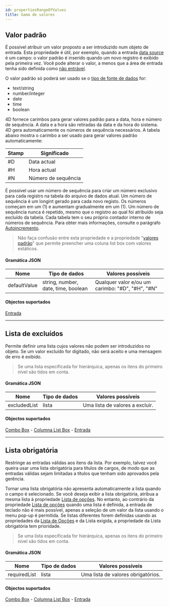 ```yaml
---
id: propertiesRangeOfValues
title: Gama de valores
---
```


## Valor padrão

É possível atribuir um valor proposto a ser introduzido num objeto de entrada. Esta propriedade é útil, por exemplo, quando a entrada [data source](properties_Object.md#variable-or-expression) é um campo: o valor padrão é inserido quando um novo registro é exibido pela primeira vez. Você pode alterar o valor, a menos que a área de entrada tenha sido definida como [não entrável](properties_Entry.md#enterable).

O valor padrão só poderá ser usado se o [tipo de fonte de dados](properties_Object.md#expression-type) for:

- text/string
- number/integer
- date
- time
- boolean

4D fornece carimbos para gerar valores padrão para a data, hora e número de sequência. A data e a hora são retiradas da data e da hora do sistema. 4D gera automaticamente os números de sequência necessários. A tabela abaixo mostra o carimbo a ser usado para gerar valores padrão automaticamente:

| Stamp | Significado         |
| ----- | ------------------- |
| #D    | Data actual         |
| #H    | Hora actual         |
| #N    | Número de sequência |

É possível usar um número de sequência para criar um número exclusivo para cada registro na tabela do arquivo de dados atual. Um número de sequência é um longint gerado para cada novo registo. Os números começam em um (1) e aumentam gradualmente em um (1). Um número de sequência nunca é repetido, mesmo que o registro ao qual foi atribuído seja excluído da tabela. Cada tabela tem o seu próprio contador interno de números de sequência. Para obter mais informações, consulte o parágrafo [Autoincremento](https://doc.4d.com/4Dv20/4D/20.2/Field-properties.300-6750280.en.html#976029).

> Não faça confusão entre esta propriedade e a propriedade "[valores padrão](properties_DataSource.md#default-list-of-values)" que permite preencher uma coluna list box com valores estáticos.

#### Gramática JSON

| Nome         | Tipo de dados                       | Valores possíveis                                                |
| ------------ | ----------------------------------- | ---------------------------------------------------------------- |
| defaultValue | string, number, date, time, boolean | Qualquer valor e/ou um carimbo: "#D", "#H", "#N" |

#### Objectos suportados

[Entrada](input_overview.md)

---

## Lista de excluídos

Permite definir uma lista cujos valores não podem ser introduzidos no objeto. Se um valor excluído for digitado, não será aceito e uma mensagem de erro é exibido.

> Se uma lista especificada for hierárquica, apenas os itens do primeiro nível são tidos em conta.

#### Gramática JSON

| Nome         | Tipo de dados | Valores possíveis                               |
| ------------ | ------------- | ----------------------------------------------- |
| excludedList | lista         | Uma lista de valores a excluir. |

#### Objectos suportados

[Combo Box](comboBox_overview.md) - [Columna List Box](listbox_overview.md#list-box-columns) - [Entrada](input_overview.md)

---

## Lista obrigatória

Restringe as entradas válidas aos itens da lista. Por exemplo, talvez você queira usar uma lista obrigatória para títulos de cargos, de modo que as entradas válidas sejam limitadas a títulos que tenham sido aprovados pela gerência.

Tornar uma lista obrigatória não apresenta automaticamente a lista quando o campo é selecionado. Se você deseja exibir a lista obrigatória, atribua a mesma lista à propriedade [Lista de opções](properties_DataSource.md#choice-list).
No entanto, ao contrário da propriedade [Lista de opções](properties_DataSource.md#choice-list) quando uma lista é definida, a entrada de teclado não é mais possível, apenas a seleção de um valor da lista usando o menu pop-up é permitida. Se listas diferentes forem definidas usando as propriedades da [Lista de Opções](properties_DataSource.md#choice-list) e da Lista exigida, a propriedade da Lista obrigatória tem prioridade.

> Se uma lista especificada for hierárquica, apenas os itens do primeiro nível são tidos em conta.

#### Gramática JSON

| Nome         | Tipo de dados | Valores possíveis                                  |
| ------------ | ------------- | -------------------------------------------------- |
| requiredList | lista         | Uma lista de valores obrigatórios. |

#### Objectos suportados

[Combo Box](comboBox_overview.md) - [Columna List Box](listbox_overview.md#list-box-columns) - [Entrada](input_overview.md)
